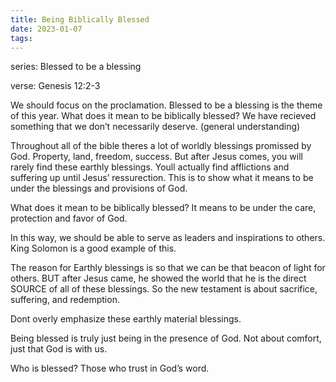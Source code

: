 ```yaml
---
title: Being Biblically Blessed
date: 2023-01-07
tags:
---
```

series: Blessed to be a blessing

verse: Genesis 12:2-3

We should focus on the proclamation.
Blessed to be a blessing is the theme of this year.
What does it mean to be biblically blessed?
	We have recieved something that we don’t necessarily deserve. (general understanding)

Throughout all of the bible theres a lot of worldly blessings promissed by God. Property, land, freedom, success. But after Jesus comes, you will rarely find these earthly blessings. Youll actually find afflictions and suffering up until Jesus’ ressurection. 
This is to show what it means to be under the blessings and provisions of God.

What does it mean to be biblically blessed?
	It means to be under the care, protection and favor of God.

In this way, we should be able to serve as leaders and inspirations to others. King Solomon is a good example of this.

The reason for Earthly blessings is so that we can be that beacon of light for others.
BUT after Jesus came, he showed the world that he is the direct SOURCE of all of these blessings. So the new testament is about sacrifice, suffering, and redemption.

Dont overly emphasize these earthly material blessings. 

Being blessed is truly just being in the presence of God. Not about comfort, just that God is with us. 

Who is blessed?
	Those who trust in God’s word.

